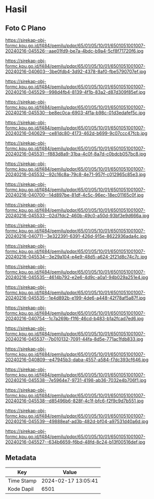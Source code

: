# Hasil

## Foto C Plano

https://sirekap-obj-formc.kpu.go.id/f484/pemilu/pdpr/65/01/05/10/01/6501051001007-20240216-045526--aae01fd9-be7a-4bdc-b9a4-5cf8f71720f6.jpg

https://sirekap-obj-formc.kpu.go.id/f484/pemilu/pdpr/65/01/05/10/01/6501051001007-20240216-040603--3be0fdb4-3d92-4378-8af0-fbe5790707ef.jpg

https://sirekap-obj-formc.kpu.go.id/f484/pemilu/pdpr/65/01/05/10/01/6501051001007-20240216-045529--998d4fb4-8139-4f1b-83a2-d87d309f85ef.jpg

https://sirekap-obj-formc.kpu.go.id/f484/pemilu/pdpr/65/01/05/10/01/6501051001007-20240216-045530--be8ec0ca-6903-4f1a-b98c-01d3edafef5c.jpg

https://sirekap-obj-formc.kpu.go.id/f484/pemilu/pdpr/65/01/05/10/01/6501051001007-20240216-040629--ce81dc80-4173-462d-b699-9c07ccc47fcb.jpg

https://sirekap-obj-formc.kpu.go.id/f484/pemilu/pdpr/65/01/05/10/01/6501051001007-20240216-045531--f883d8a9-31ba-4c0f-8a7d-c0bdcb057bc8.jpg

https://sirekap-obj-formc.kpu.go.id/f484/pemilu/pdpr/65/01/05/10/01/6501051001007-20240216-045532--92c16c8a-79c8-4e71-957f-c012965c85e3.jpg

https://sirekap-obj-formc.kpu.go.id/f484/pemilu/pdpr/65/01/05/10/01/6501051001007-20240216-040700--14d897be-81df-4c5c-96ec-18ec01165c0f.jpg

https://sirekap-obj-formc.kpu.go.id/f484/pemilu/pdpr/65/01/05/10/01/6501051001007-20240216-045533--02d7fdc2-460b-49c0-a50d-93bf3e9d666a.jpg

https://sirekap-obj-formc.kpu.go.id/f484/pemilu/pdpr/65/01/05/10/01/6501051001007-20240216-040711--3e322391-6391-426d-915e-8622936ada4c.jpg

https://sirekap-obj-formc.kpu.go.id/f484/pemilu/pdpr/65/01/05/10/01/6501051001007-20240216-045534--3e29a104-e4e9-48d5-a624-2f21d8c74c7c.jpg

https://sirekap-obj-formc.kpu.go.id/f484/pemilu/pdpr/65/01/05/10/01/6501051001007-20240216-045535--4614b792-e2e6-4d9c-a0a1-94b029a251e4.jpg

https://sirekap-obj-formc.kpu.go.id/f484/pemilu/pdpr/65/01/05/10/01/6501051001007-20240216-045535--1e4d892b-e199-4de6-a448-42f78af5a87f.jpg

https://sirekap-obj-formc.kpu.go.id/f484/pemilu/pdpr/65/01/05/10/01/6501051001007-20240216-040754--1c7a269b-f1f6-46cd-b483-b1a2fcad7ed6.jpg

https://sirekap-obj-formc.kpu.go.id/f484/pemilu/pdpr/65/01/05/10/01/6501051001007-20240216-045537--7b010132-7091-44fa-8d5e-771ac1fdb833.jpg

https://sirekap-obj-formc.kpu.go.id/f484/pemilu/pdpr/65/01/05/10/01/6501051001007-20240216-040809--e47945b3-daba-4557-a584-f7dc393cf646.jpg

https://sirekap-obj-formc.kpu.go.id/f484/pemilu/pdpr/65/01/05/10/01/6501051001007-20240216-045538--7e5964e7-9731-4198-ab36-7032e4b706f1.jpg

https://sirekap-obj-formc.kpu.go.id/f484/pemilu/pdpr/65/01/05/10/01/6501051001007-20240216-045538--d85496b6-828f-4c1f-bfc6-f2f9c9d7b551.jpg

https://sirekap-obj-formc.kpu.go.id/f484/pemilu/pdpr/65/01/05/10/01/6501051001007-20240216-045539--49888eaf-ad3b-482d-bf04-a97531d40a6d.jpg

https://sirekap-obj-formc.kpu.go.id/f484/pemilu/pdpr/65/01/05/10/01/6501051001007-20240216-045527--634b6659-f6bd-48fd-8c24-b13f00516def.jpg


## Metadata

| Key        | Value               |
| ---------- | ------------------- |
| Time Stamp | 2024-02-17 13:05:41 |
| Kode Dapil | 6501                |



